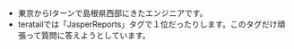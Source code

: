 - 東京からIターンで島根県西部にきたエンジニアです。
- teratailでは「JasperReports」タグで１位だったりします。このタグだけ頑張って質問に答えようとしています。

<!---
ababaSigrun/ababaSigrun is a ✨ special ✨ repository because its `README.md` (this file) appears on your GitHub profile.
You can click the Preview link to take a look at your changes.
--->
